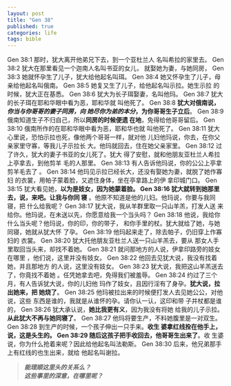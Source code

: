 ```yaml
---
layout: post
title: "Gen 38"
published: true
categories: life
tags: bible
---
```



Gen 38:1 那时，犹大离开他弟兄下去，到一个亚杜兰人
名叫希拉的家里去。
Gen 38:2 犹大在那里看见一个迦南人名叫书亚的女儿，
就娶她为妻，与她同房，
Gen 38:3 她就怀孕生了儿子，犹大给他起名叫珥。
Gen 38:4 她又怀孕生了儿子，母亲给他起名叫俄南。
Gen 38:5 她复又生了儿子，给他起名叫示拉。她生示拉
的时候，犹大正在基悉。
Gen 38:6 犹大为长子珥娶妻，名叫他玛。
Gen 38:7 犹大的长子珥在耶和华眼中看为恶，耶和华就
叫他死了。
Gen 38:8 **犹大对俄南说，_你当与你哥哥的妻子同房，向
她尽你为弟的本分_，为你哥哥生子立后**。
Gen 38:9 俄南知道生子不归自己，所以**同房的时候便遗
在地**，免得给他哥哥留后。
Gen 38:10 俄南所作的在耶和华眼中看为恶，耶和华也就
叫他死了。
Gen 38:11
犹大心里说，恐怕示拉也死，像他两个哥哥一样，就对他
儿妇他玛说，你去，在你父亲家里守寡，等我儿子示拉长
大。他玛就回去，住在她父亲家里。
Gen 38:12 过了许久，犹大的妻子书亚的女儿死了。犹大
得了安慰，就和他朋友亚杜兰人希拉上亭拿去，到他剪羊
毛的人那里。
Gen 38:13 有人告诉他玛说，你的公公上亭拿剪羊毛去了
。
Gen 38:14
他玛见示拉已经长大，还没有娶她为妻，就脱了她作寡妇
的衣裳，用帕子蒙着脸，又遮住身体，坐在亭拿路上的伊
拿印城门口。
Gen 38:15 犹大看见她，**以为是妓女，因为她蒙着脸。
Gen 38:16 犹大就转到她那里去，说，来吧。让我与你同
寝** 。他原不知道是他的儿妇。他玛说，你要与我同寝，把
什么给我呢？
Gen 38:17 犹大说，我从羊群里取一只山羊羔，打发人送
来给你。他玛说，在未送以先，你愿意给我一个当头吗？
Gen 38:18
他说，我给你什么当头呢？他玛说，你的印，你的带子，
和你手里的杖。犹大就给了她，与她同寝，她就从犹大怀
了孕。
Gen 38:19 他玛起来走了，除去帕子，仍旧穿上作寡妇的
衣裳。
Gen 38:20 犹大托他朋友亚杜兰人送一只山羊羔去，要从
那女人手里取回当头来，却找不着她。
Gen 38:21 就问那地方的人说，伊拿印路旁的妓女在哪里
，他们说，这里并没有妓女。
Gen 38:22 他回去见犹大说，我没有找着她，并且那地方
的人说，这里没有妓女。
Gen 38:23 犹大说，我把这山羊羔送去了，你竟找不着她
。任凭她拿去吧，免得我们被羞辱。
Gen 38:24 约过了三个月，有人告诉犹大说，你的儿妇他
玛作了妓女，且因行淫有了身孕。**犹大说，拉出她来，把
她烧了**。
Gen 38:25
他玛被拉出来的时候便打发人去见她公公，对他说，这些
东西是谁的，我就是从谁怀的孕。请你认一认，这印和带
子并杖都是谁的，
Gen 38:26 犹大承认说，**她比我更有义**，因为我没有将她
给我的儿子示拉。**从此犹大不再与她同寝了**。
Gen 38:27 他玛将要生产，不料她腹里是一对双生。
Gen 38:28 到生产的时候，一个孩子伸出一只手来。**收生
婆拿红线拴在他手上，说，这是头生的。
Gen 38:29 随后这孩子把手收回去，他哥哥生出来了**。收
生婆说，你为什么抢着来呢？因此给他起名叫法勒斯。
Gen 38:30 后来，他兄弟那手上有红线的也生出来，就给
他起名叫谢拉。

> ***能理顺这里头的关系么？***  
> ***这些事里的深意，在哪里呢？***
